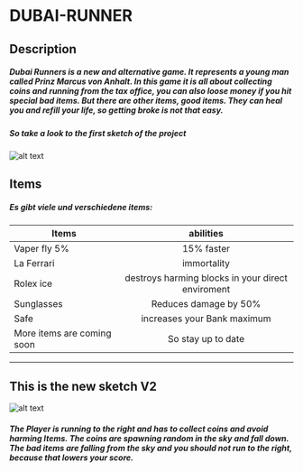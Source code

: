 # DUBAI-RUNNER

## Description

##### Dubai Runners is a new and alternative game. It represents a young man called *Prinz Marcus von Anhalt*. In this game it is all about collecting coins and running from the tax office, you can also loose money if you hit special bad items. But there are other items, good items. They can heal you and refill your life, so getting broke is not that easy.

##### So take a look to the first sketch of the project
![alt text][logo]

[logo]: https://raw.githubusercontent.com/reini-java/Dubai-Runner/master/skizze1.jpg "very minimal sketch"

## Items
##### Es gibt viele und verschiedene items:
| Items        |       abilities           |
| ------------- |:----------------:|
| Vaper fly 5%    | 15% faster    |
| La Ferrari      | immortality         |
| Rolex ice    |  destroys harming blocks in your direct enviroment    |
| Sunglasses               |   Reduces damage by 50%                  |
|  Safe                    | 	 increases your  Bank maximum |
| More items are coming soon           | So stay up to date |

---
## This is the new sketch V2

![alt text][logo2]

[logo2]: https://raw.githubusercontent.com/reini-java/Dubai-Runner/master/skizze2.jpg "sketch v2"

##### The Player is running to the right and has to collect coins and avoid harming Items. The coins are spawning random in the sky and fall down. The bad items are falling from the sky and you should not run to the right, because that lowers your score.
